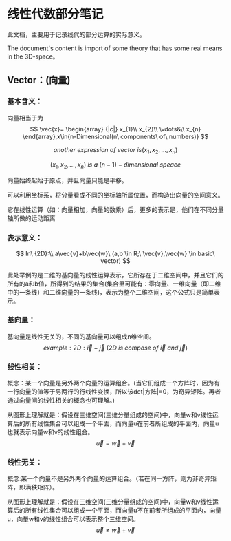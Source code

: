 # 线性代数部分笔记

此文档，主要用于记录线代的部分运算的实际意义。

The document's content is import of some theory that has some real means in the 3D-space。

## Vector：(向量)

### 基本含义：

向量相当于为</br>
$$
\vec{x}= \begin{array}
{|c|}
x_{1}\\
x_{2}\\
 \vdots&\\
x_{n}
 \end{array},x\in{n-Dimensional(n\ components\ of\ numbers)}
$$

$$
another\ expression\ of\ vector\ is (x_1,x_2,\dots,x_n)
$$


$$
(x_1,x_2,\dots ,x_n)\ is\ a\ {(n-1)}-dimensional\ speace
$$

向量始终起始于原点，并且向量只能是平移。

可以利用坐标系，将分量看成不同的坐标轴所属位置，而构造出向量的空间意义。

它在线性运算（如：向量相加，向量的数乘）后，更多的表示是，他们在不同分量轴所做的运动距离

### 表示意义：

$$
In\ {2D}:\\
a\vec{v}+b\vec{w}\ (a,b \in R;\ \vec{v},\vec{w} \in basic\ vector)
$$

此处举例的是二维的基向量的线性运算表示，它所存在于二维空间中，并且它们的所有的a和b值，所得到的结果的集合(集合里可能有：零向量、一维向量（即二维中的一条线）和二维向量的一条线)，表示为整个二维空间，这个公式只是简单表示。

### 基向量：

基向量是线性无关的，不同的基向量可以组成n维空间。
$$
example:
2D:\vec{i}+\vec{j} \ (2D\ is\ compose\ of\  \vec{i}\ and\ \vec{j})
$$


### 线性相关：

概念：某一个向量是另外两个向量的运算组合。(当它们组成一个方阵时，因为有一行向量的值等于另两行的行线性变换，所以该det|方阵|=0，为奇异矩阵。再者通过向量间的线性相关的概念也可理解。)

从图形上理解就是：假设在三维空间(三维分量组成的空间)中，向量w和v线性运算后的所有线性集合可以组成一个平面，而向量u在前者所组成的平面内，向量u也就表示向量w和v的线性组合。
$$
\vec{u}=\vec{w}+\vec{v}
$$


### 线性无关：

概念:某一个向量不是另外两个向量的运算组合。（若在同一方阵，则为非奇异矩阵，即满秩矩阵）。

从图形上理解就是：假设在三维空间(三维分量组成的空间)中，向量w和v线性运算后的所有线性集合可以组成一个平面，而向量u不在前者所组成的平面内，向量u，向量w和v的线性组合可以表示整个三维空间。
$$
\vec{u} \neq \vec{w} + \vec{v}
$$
